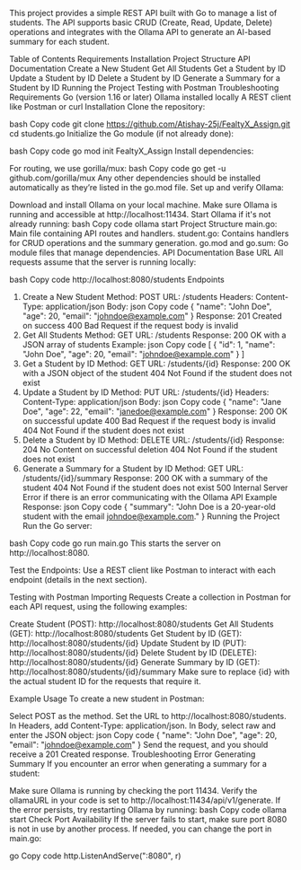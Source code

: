 This project provides a simple REST API built with Go to manage a list of students. The API supports basic CRUD (Create, Read, Update, Delete) operations and integrates with the Ollama API to generate an AI-based summary for each student.

Table of Contents
Requirements
Installation
Project Structure
API Documentation
Create a New Student
Get All Students
Get a Student by ID
Update a Student by ID
Delete a Student by ID
Generate a Summary for a Student by ID
Running the Project
Testing with Postman
Troubleshooting
Requirements
Go (version 1.16 or later)
Ollama installed locally
A REST client like Postman or curl
Installation
Clone the repository:

bash
Copy code
git clone https://github.com/Atishay-25j/FealtyX_Assign.git
cd students.go
Initialize the Go module (if not already done):

bash
Copy code
go mod init FealtyX_Assign
Install dependencies:

For routing, we use gorilla/mux:
bash
Copy code
go get -u github.com/gorilla/mux
Any other dependencies should be installed automatically as they’re listed in the go.mod file.
Set up and verify Ollama:

Download and install Ollama on your local machine.
Make sure Ollama is running and accessible at http://localhost:11434. Start Ollama if it's not already running:
bash
Copy code
ollama start
Project Structure
main.go: Main file containing API routes and handlers.
student.go: Contains handlers for CRUD operations and the summary generation.
go.mod and go.sum: Go module files that manage dependencies.
API Documentation
Base URL
All requests assume that the server is running locally:

bash
Copy code
http://localhost:8080/students
Endpoints
1. Create a New Student
Method: POST
URL: /students
Headers:
Content-Type: application/json
Body:
json
Copy code
{
  "name": "John Doe",
  "age": 20,
  "email": "johndoe@example.com"
}
Response:
201 Created on success
400 Bad Request if the request body is invalid
2. Get All Students
Method: GET
URL: /students
Response:
200 OK with a JSON array of students
Example:
json
Copy code
[
  {
    "id": 1,
    "name": "John Doe",
    "age": 20,
    "email": "johndoe@example.com"
  }
]
3. Get a Student by ID
Method: GET
URL: /students/{id}
Response:
200 OK with a JSON object of the student
404 Not Found if the student does not exist
4. Update a Student by ID
Method: PUT
URL: /students/{id}
Headers:
Content-Type: application/json
Body:
json
Copy code
{
  "name": "Jane Doe",
  "age": 22,
  "email": "janedoe@example.com"
}
Response:
200 OK on successful update
400 Bad Request if the request body is invalid
404 Not Found if the student does not exist
5. Delete a Student by ID
Method: DELETE
URL: /students/{id}
Response:
204 No Content on successful deletion
404 Not Found if the student does not exist
6. Generate a Summary for a Student by ID
Method: GET
URL: /students/{id}/summary
Response:
200 OK with a summary of the student
404 Not Found if the student does not exist
500 Internal Server Error if there is an error communicating with the Ollama API
Example Response:
json
Copy code
{
  "summary": "John Doe is a 20-year-old student with the email johndoe@example.com."
}
Running the Project
Run the Go server:

bash
Copy code
go run main.go
This starts the server on http://localhost:8080.

Test the Endpoints: Use a REST client like Postman to interact with each endpoint (details in the next section).

Testing with Postman
Importing Requests
Create a collection in Postman for each API request, using the following examples:

Create Student (POST): http://localhost:8080/students
Get All Students (GET): http://localhost:8080/students
Get Student by ID (GET): http://localhost:8080/students/{id}
Update Student by ID (PUT): http://localhost:8080/students/{id}
Delete Student by ID (DELETE): http://localhost:8080/students/{id}
Generate Summary by ID (GET): http://localhost:8080/students/{id}/summary
Make sure to replace {id} with the actual student ID for the requests that require it.

Example Usage
To create a new student in Postman:

Select POST as the method.
Set the URL to http://localhost:8080/students.
In Headers, add Content-Type: application/json.
In Body, select raw and enter the JSON object:
json
Copy code
{
  "name": "John Doe",
  "age": 20,
  "email": "johndoe@example.com"
}
Send the request, and you should receive a 201 Created response.
Troubleshooting
Error Generating Summary
If you encounter an error when generating a summary for a student:

Make sure Ollama is running by checking the port 11434.
Verify the ollamaURL in your code is set to http://localhost:11434/api/v1/generate.
If the error persists, try restarting Ollama by running:
bash
Copy code
ollama start
Check Port Availability
If the server fails to start, make sure port 8080 is not in use by another process. If needed, you can change the port in main.go:

go
Copy code
http.ListenAndServe(":8080", r)
